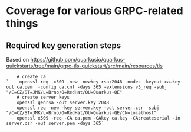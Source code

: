 # Coverage for various GRPC-related things

## Required key generation steps

Based on https://github.com/quarkusio/quarkus-quickstarts/tree/main/grpc-tls-quickstart/src/main/resources/tls

```shell
    # create ca
`    openssl req -x509 -new -newkey rsa:2048 -nodes -keyout ca.key -out ca.pem  -config ca.cnf -days 365 -extensions v3_req -subj "/C=CZ/ST=JMK/L=Brno/O=RedHat/OU=Quarkus-QE"
    # create server keys
    openssl genrsa -out server.key 2048
    openssl req -new -key server.key -out server.csr -subj "/C=CZ/ST=JMK/L=Brno/O=RedHat/OU=Quarkus-QE/CN=localhost"
    openssl x509 -req -CA ca.pem -CAkey ca.key -CAcreateserial -in server.csr -out server.pem -days 365`
```